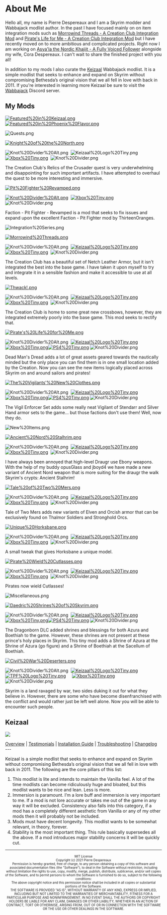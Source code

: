 # About Me

Hello all, my name is Pierre Despereaux and I am a Skyrim modder and Wabbajack modlist author. In the past I have focused mainly on on item integration mods such as [Morrowind Threads - A Creation Club Integration Mod](https://www.nexusmods.com/skyrimspecialedition/mods/45352) and [Pirate's Life for Me - A Creation Club Integration Mod](https://www.nexusmods.com/skyrimspecialedition/mods/35163) but I have recently moved on to more ambitious and complicated projects. Right now I am working on [Asya'la the Nordic Khajiit - A Fully Voiced Follower](https://www.youtube.com/watch?v=rbU1ubNYZbo) alongside my wife, Cora Despereaux. I can't wait to share the finished project with you all!

In addition to my mods I also curate the [Keizaal](https://pierredespereaux.github.io/Keizaal/) Wabbajack modlist. It is a simple modlist that seeks to enhance and expand on Skyrim without compromising Bethesda’s original vision that we all fell in love with back in 2011. If you're interested in learning more Keizaal be sure to visit the [Wabbajack](https://discord.com/invite/wabbajack) Discord server.

## My Mods

[![Featured%20in%20Keizaal.png](https://raw.githubusercontent.com/PierreDespereaux/Keizaal/main/assets/images/branding/Featured%20in%20Keizaal.png)](https://pierredespereaux.github.io/Keizaal/)[![Featured%20in%20Phoenix%20Flavor.png](https://raw.githubusercontent.com/PierreDespereaux/PierreDespereaux/master/assets/images/Featured%20in%20Phoenix%20Flavor.png)](https://thephoenixflavour.com/tpf/introduction/)

![Quests.png](https://raw.githubusercontent.com/PierreDespereaux/PierreDespereaux/master/assets/images/banners/Quests.png)

[![Knight%20of%20the%20North.png](https://raw.githubusercontent.com/PierreDespereaux/PierreDespereaux/master/assets/images/banners/Knight%20of%20the%20North.png)](https://www.nexusmods.com/skyrimspecialedition/mods/45869)

![Knot%20Divider%20Alt.png](https://raw.githubusercontent.com/PierreDespereaux/PierreDespereaux/master/assets/images/Knot%20Divider%20Alt.png)  ![Keizaal%20Logo%20Tiny.png](https://raw.githubusercontent.com/PierreDespereaux/Keizaal/main/assets/images/branding/Keizaal%20Logo%20Tiny.png)     [![Xbox%20Tiny.png](https://raw.githubusercontent.com/PierreDespereaux/PierreDespereaux/master/assets/images/Xbox%20Tiny.png)](https://bethesda.net/en/mods/skyrim/mod-detail/4200958)  ![Knot%20Divider.png](https://raw.githubusercontent.com/PierreDespereaux/PierreDespereaux/master/assets/images/Knot%20Divider.png)

The Creation Club's Relics of the Crusader quest is very underwhelming and disappointing for such important artifacts. I have attempted to overhaul the quest to be more interesting and immersive.

[![Pit%20Fighter%20Revamped.png](https://raw.githubusercontent.com/PierreDespereaux/PierreDespereaux/master/assets/images/banners/Pit%20Fighter%20Revamped.png)](https://www.nexusmods.com/skyrimspecialedition/mods/42340)

[![Knot%20Divider%20Alt.png](https://raw.githubusercontent.com/PierreDespereaux/PierreDespereaux/master/assets/images/Knot%20Divider%20Alt.png)](https://youtu.be/dQw4w9WgXcQ)  [![Xbox%20Tiny.png](https://raw.githubusercontent.com/PierreDespereaux/PierreDespereaux/master/assets/images/Xbox%20Tiny.png)](https://bethesda.net/en/mods/skyrim/mod-detail/4194323)  ![Knot%20Divider.png](https://raw.githubusercontent.com/PierreDespereaux/PierreDespereaux/master/assets/images/Knot%20Divider.png)

Faction - Pit Fighter - Revamped is a mod that seeks to fix issues and expand upon the excellent Faction - Pit Fighter mod by ThirteenOranges.

![Integration%20Series.png](https://raw.githubusercontent.com/PierreDespereaux/PierreDespereaux/master/assets/images/banners/Integration%20Series.png)

[![Morrowind%20Threads.png](https://raw.githubusercontent.com/PierreDespereaux/PierreDespereaux/master/assets/images/banners/Morrowind%20Threads.png)](https://www.nexusmods.com/skyrimspecialedition/mods/45352)

![Knot%20Divider%20Alt.png](https://raw.githubusercontent.com/PierreDespereaux/PierreDespereaux/master/assets/images/Knot%20Divider%20Alt.png)  [![Keizaal%20Logo%20Tiny.png](https://raw.githubusercontent.com/PierreDespereaux/Keizaal/main/assets/images/branding/Keizaal%20Logo%20Tiny.png)](http://pierredespereaux.github.io/Keizaal/)     [![Xbox%20Tiny.png](https://raw.githubusercontent.com/PierreDespereaux/PierreDespereaux/master/assets/images/Xbox%20Tiny.png)](https://bethesda.net/en/mods/skyrim/mod-detail/4198330)  ![Knot%20Divider.png](https://raw.githubusercontent.com/PierreDespereaux/PierreDespereaux/master/assets/images/Knot%20Divider.png)

The Creation Club has a beautiful set of Netch Leather Armor, but it isn't integrated the best into the base game. I have taken it upon myself to try and integrate it in a sensible fashion and make it accessible to use at all levels.

[![Thwack!.png](https://raw.githubusercontent.com/PierreDespereaux/PierreDespereaux/master/assets/images/banners/Thwack!.png)](https://www.nexusmods.com/skyrimspecialedition/mods/42653/)

![Knot%20Divider%20Alt.png](https://raw.githubusercontent.com/PierreDespereaux/PierreDespereaux/master/assets/images/Knot%20Divider%20Alt.png)  [![Keizaal%20Logo%20Tiny.png](https://raw.githubusercontent.com/PierreDespereaux/Keizaal/main/assets/images/branding/Keizaal%20Logo%20Tiny.png)](http://pierredespereaux.github.io/Keizaal/)     [![Xbox%20Tiny.png](https://raw.githubusercontent.com/PierreDespereaux/PierreDespereaux/master/assets/images/Xbox%20Tiny.png)](https://bethesda.net/en/mods/skyrim/mod-detail/4189205)  ![Knot%20Divider.png](https://raw.githubusercontent.com/PierreDespereaux/PierreDespereaux/master/assets/images/Knot%20Divider.png)

The Creation Club is home to some great new crossbows, however, they are integrated extremely poorly into the base game. This mod seeks to rectify that.

[![Pirate's%20Life%20for%20Me.png](https://raw.githubusercontent.com/PierreDespereaux/PierreDespereaux/master/assets/images/banners/Pirate's%20Life%20for%20Me.png)](https://www.nexusmods.com/skyrimspecialedition/mods/35163)

![Knot%20Divider%20Alt.png](https://raw.githubusercontent.com/PierreDespereaux/PierreDespereaux/master/assets/images/Knot%20Divider%20Alt.png)  [![Keizaal%20Logo%20Tiny.png](https://raw.githubusercontent.com/PierreDespereaux/Keizaal/main/assets/images/branding/Keizaal%20Logo%20Tiny.png)](http://pierredespereaux.github.io/Keizaal/)     [![Xbox%20Tiny.png](https://raw.githubusercontent.com/PierreDespereaux/PierreDespereaux/master/assets/images/Xbox%20Tiny.png)](https://bethesda.net/en/mods/skyrim/mod-detail/4157655)[![PS4%20Tiny.png](https://raw.githubusercontent.com/PierreDespereaux/PierreDespereaux/master/assets/images/PS4%20Tiny.png)](https://bethesda.net/en/mods/skyrim/mod-detail/4157657) ![Knot%20Divider.png](https://raw.githubusercontent.com/PierreDespereaux/PierreDespereaux/master/assets/images/Knot%20Divider.png)

Dead Man's Dread adds a lot of great assets geared towards the nautically minded but the only place you can find them is in one small location added by the Creation. Now you can see the new items logically placed across Skyrim on and around sailors and pirates!

[![The%20Vigilants'%20New%20Clothes.png](https://raw.githubusercontent.com/PierreDespereaux/PierreDespereaux/master/assets/images/banners/The%20Vigilants'%20New%20Clothes.png)](https://www.nexusmods.com/skyrimspecialedition/mods/31991)

![Knot%20Divider%20Alt.png](https://raw.githubusercontent.com/PierreDespereaux/PierreDespereaux/master/assets/images/Knot%20Divider%20Alt.png)  [![Keizaal%20Logo%20Tiny.png](https://raw.githubusercontent.com/PierreDespereaux/Keizaal/main/assets/images/branding/Keizaal%20Logo%20Tiny.png)](http://pierredespereaux.github.io/Keizaal/)     [![Xbox%20Tiny.png](https://raw.githubusercontent.com/PierreDespereaux/PierreDespereaux/master/assets/images/Xbox%20Tiny.png)](https://bethesda.net/en/mods/skyrim/mod-detail/4144937)[![PS4%20Tiny.png](https://raw.githubusercontent.com/PierreDespereaux/PierreDespereaux/master/assets/images/PS4%20Tiny.png)](https://bethesda.net/en/mods/skyrim/mod-detail/4144938) ![Knot%20Divider.png](https://raw.githubusercontent.com/PierreDespereaux/PierreDespereaux/master/assets/images/Knot%20Divider.png)

The Vigil Enforcer Set adds some really neat Vigilant of Stendarr and Silver Hand armor sets to the game... but those factions don't use them! Well, now they do.

![New%20Items.png](https://raw.githubusercontent.com/PierreDespereaux/PierreDespereaux/master/assets/images/banners/New%20Items.png)

[![Ancient%20Nord%20Stalhrim.png](https://raw.githubusercontent.com/PierreDespereaux/PierreDespereaux/master/assets/images/banners/Ancient%20Nord%20Stalhrim.png)](https://www.nexusmods.com/skyrimspecialedition/mods/48756)

![Knot%20Divider%20Alt.png](https://raw.githubusercontent.com/PierreDespereaux/PierreDespereaux/master/assets/images/Knot%20Divider%20Alt.png)  [![Keizaal%20Logo%20Tiny.png](https://raw.githubusercontent.com/PierreDespereaux/Keizaal/main/assets/images/branding/Keizaal%20Logo%20Tiny.png)](http://pierredespereaux.github.io/Keizaal/)     [![Xbox%20Tiny.png](https://raw.githubusercontent.com/PierreDespereaux/PierreDespereaux/master/assets/images/Xbox%20Tiny.png)](https://bethesda.net/en/mods/skyrim/mod-detail/4210568)  ![Knot%20Divider.png](https://raw.githubusercontent.com/PierreDespereaux/PierreDespereaux/master/assets/images/Knot%20Divider.png)

I have always been annoyed that high-level Draugr use Ebony weapons. With the help of my buddy opusGlass and jboyd4 we have made a new variant of Ancient Nord weapon that is more suiting for the draugr the walk Skyrim's crypts: Ancient Stalhrim!

[![Tale%20of%20Two%20Mers.png](https://raw.githubusercontent.com/PierreDespereaux/PierreDespereaux/master/assets/images/banners/Tale%20of%20Two%20Mers.png)](https://www.nexusmods.com/skyrimspecialedition/mods/43074)

![Knot%20Divider%20Alt.png](https://raw.githubusercontent.com/PierreDespereaux/PierreDespereaux/master/assets/images/Knot%20Divider%20Alt.png)  [![Keizaal%20Logo%20Tiny.png](https://raw.githubusercontent.com/PierreDespereaux/Keizaal/main/assets/images/branding/Keizaal%20Logo%20Tiny.png)](http://pierredespereaux.github.io/Keizaal/)     [![Xbox%20Tiny.png](https://raw.githubusercontent.com/PierreDespereaux/PierreDespereaux/master/assets/images/Xbox%20Tiny.png)](https://bethesda.net/en/mods/skyrim/mod-detail/4189211)  ![Knot%20Divider.png](https://raw.githubusercontent.com/PierreDespereaux/PierreDespereaux/master/assets/images/Knot%20Divider.png)

Tale of Two Mers adds new variants of Elven and Orcish armor that can be exclusively found on Thalmor Soldiers and Stronghold Orcs.

[![Unique%20Horksbane.png](https://raw.githubusercontent.com/PierreDespereaux/PierreDespereaux/master/assets/images/banners/Unique%20Horksbane.png)](https://www.nexusmods.com/skyrimspecialedition/mods/42971)

![Knot%20Divider%20Alt.png](https://raw.githubusercontent.com/PierreDespereaux/PierreDespereaux/master/assets/images/Knot%20Divider%20Alt.png)  [![Keizaal%20Logo%20Tiny.png](https://raw.githubusercontent.com/PierreDespereaux/Keizaal/main/assets/images/branding/Keizaal%20Logo%20Tiny.png)](http://pierredespereaux.github.io/Keizaal/)     [![Xbox%20Tiny.png](https://raw.githubusercontent.com/PierreDespereaux/PierreDespereaux/master/assets/images/Xbox%20Tiny.png)](https://bethesda.net/en/mods/skyrim/mod-detail/4189209)  ![Knot%20Divider.png](https://raw.githubusercontent.com/PierreDespereaux/PierreDespereaux/master/assets/images/Knot%20Divider.png)

A small tweak that gives Horksbane a unique model.

[![Pirate%20Wield%20Cutlasses.png](https://raw.githubusercontent.com/PierreDespereaux/PierreDespereaux/master/assets/images/banners/Pirate%20Wield%20Cutlasses.png)](https://www.nexusmods.com/skyrimspecialedition/mods/31753)

![Knot%20Divider%20Alt.png](https://raw.githubusercontent.com/PierreDespereaux/PierreDespereaux/master/assets/images/Knot%20Divider%20Alt.png)  [![Keizaal%20Logo%20Tiny.png](https://raw.githubusercontent.com/PierreDespereaux/Keizaal/main/assets/images/branding/Keizaal%20Logo%20Tiny.png)](http://pierredespereaux.github.io/Keizaal/)     [![Xbox%20Tiny.png](https://raw.githubusercontent.com/PierreDespereaux/PierreDespereaux/master/assets/images/Xbox%20Tiny.png)](https://bethesda.net/en/mods/skyrim/mod-detail/4145412)  ![Knot%20Divider.png](https://raw.githubusercontent.com/PierreDespereaux/PierreDespereaux/master/assets/images/Knot%20Divider.png)

Pirates now wield Cutlasses!

![Miscellaneous.png](https://raw.githubusercontent.com/PierreDespereaux/PierreDespereaux/master/assets/images/banners/Miscellaneous.png)

[![Daedric%20Shrines%20of%20Skyrim.png](https://raw.githubusercontent.com/PierreDespereaux/PierreDespereaux/master/assets/images/banners/Daedric%20Shrines%20of%20Skyrim.png)](https://www.nexusmods.com/skyrimspecialedition/mods/49366)

![Knot%20Divider%20Alt.png](https://raw.githubusercontent.com/PierreDespereaux/PierreDespereaux/master/assets/images/Knot%20Divider%20Alt.png)  [![Keizaal%20Logo%20Tiny.png](https://raw.githubusercontent.com/PierreDespereaux/Keizaal/main/assets/images/branding/Keizaal%20Logo%20Tiny.png)](http://pierredespereaux.github.io/Keizaal/)     [![Xbox%20Tiny.png](https://raw.githubusercontent.com/PierreDespereaux/PierreDespereaux/master/assets/images/Xbox%20Tiny.png)](https://bethesda.net/en/mods/skyrim/mod-detail/4213391)[![PS4%20Tiny.png](https://raw.githubusercontent.com/PierreDespereaux/PierreDespereaux/master/assets/images/PS4%20Tiny.png)](https://bethesda.net/en/mods/skyrim/mod-detail/4213393) ![Knot%20Divider.png](https://raw.githubusercontent.com/PierreDespereaux/PierreDespereaux/master/assets/images/Knot%20Divider.png)

The Dragonborn DLC added shrines and blessings for both Azura and Boethiah to the game. However, these shrines are not present at these prince's holy places in Skyrim. This tiny mod adds a Shrine of Azura at the Shrine of Azura (go figure) and a Shrine of Boethiah at the Sacellum of Boethiah.

[![Civil%20War%20Deserters.png](https://raw.githubusercontent.com/PierreDespereaux/PierreDespereaux/master/assets/images/banners/Civil%20War%20Deserters.png)](https://www.nexusmods.com/skyrimspecialedition/mods/44497)

![Knot%20Divider%20Alt.png](https://raw.githubusercontent.com/PierreDespereaux/PierreDespereaux/master/assets/images/Knot%20Divider%20Alt.png)  [![Keizaal%20Logo%20Tiny.png](https://raw.githubusercontent.com/PierreDespereaux/Keizaal/main/assets/images/branding/Keizaal%20Logo%20Tiny.png)](http://pierredespereaux.github.io/Keizaal/) [![TPF%20Logo%20Tiny.png](https://raw.githubusercontent.com/PierreDespereaux/PierreDespereaux/master/assets/images/TPF%20Logo%20Tiny.png)](http://thephoenixflavour.com/tpf/introduction/)     [![Xbox%20Tiny.png](https://raw.githubusercontent.com/PierreDespereaux/PierreDespereaux/master/assets/images/Xbox%20Tiny.png)](https://bethesda.net/en/mods/skyrim/mod-detail/4195157)  ![Knot%20Divider.png](https://raw.githubusercontent.com/PierreDespereaux/PierreDespereaux/master/assets/images/Knot%20Divider.png)

Skyrim is a land ravaged by war, two sides duking it out for what they believe in. However, there are some who have become disenfranchised with the conflict and would rather just be left well alone. Now you will be able to encounter such people.

## Keizaal

[<img src="https://raw.githubusercontent.com/PierreDespereaux/Keizaal/main/assets/images/Keizaal%20Banner%20Small.png">](https://pierredespereaux.github.io/Keizaal/)
<!-- markdownlint-disable MD033 -->
<div class="socials">
<a class="buttons" href="https://pierredespereaux.github.io/Keizaal/">Overview</a> |
<a class="buttons" href="https://pierredespereaux.github.io/Keizaal/TESTIMONIALS.html">Testimonials</a> | 
<a class="buttons" href="https://pierredespereaux.github.io/Keizaal/INSTALLATIONGUIDE.html">Installation Guide</a> |
<a class="buttons" href="https://pierredespereaux.github.io/Keizaal/TROUBLESHOOTING.html">Troubleshooting</a> |
<a class="buttons" href="https://pierredespereaux.github.io/Keizaal/CHANGELOG.html">Changelog</a>
</div>
---

Keizaal is a simple modlist that seeks to enhance and expand on Skyrim without compromising Bethesda’s original vision that we all fell in love with back in 2011. The following are the core pillars of this list:

1. This modlist is lite and intends to maintain the Vanilla feel. A lot of the time modlists can become ridiculously huge and bloated, but this modlist wants to be nice and lean. Less is more.
2. Immersion is paramount. I’m a lore buff and immersion is very important to me. If a mod is not lore accurate or takes me out of the game in any way it will be excluded. Consistency also falls into this category, if a mod has a completely different aesthetic from Vanilla or any of my other mods then it will probably not be included.
3. Mods must have decent longevity. This modlist wants to be somewhat relevant, in theory, forever.
4. Stability is the most important thing. This rule basically supersedes all the above. If a mod introduces major stability concerns it will be quickly cut.

---

<center> <font size="1">MIT License<font size="1"> 

<center> <font size="1">Copyright (c) 2021 Pierre Despereaux<font size="1">

<center> <font size="1">Permission is hereby granted, free of charge, to any person obtaining a copy of this software and associated documentation files (the "Software"), to deal in the Software without restriction, including without limitation the rights to use, copy, modify, merge, publish, distribute, sublicense, and/or sell copies of the Software, and to permit persons to whom the Software is furnished to do so, subject to the following conditions:<font size="1">

<center> <font size="1">The above copyright notice and this permission notice shall be included in all copies or substantial portions of the Software.<font size="1">

<center> <font size="1">THE SOFTWARE IS PROVIDED "AS IS", WITHOUT WARRANTY OF ANY KIND, EXPRESS OR IMPLIED, INCLUDING BUT NOT LIMITED TO THE WARRANTIES OF MERCHANTABILITY, FITNESS FOR A PARTICULAR PURPOSE AND NONINFRINGEMENT. IN NO EVENT SHALL THE AUTHORS OR COPYRIGHT HOLDERS BE LIABLE FOR ANY CLAIM, DAMAGES OR OTHER LIABILITY, WHETHER IN AN ACTION OF CONTRACT, TORT OR OTHERWISE, ARISING FROM, OUT OF OR IN CONNECTION WITH THE SOFTWARE OR THE USE OR OTHER DEALINGS IN THE SOFTWARE.<font size="1">
